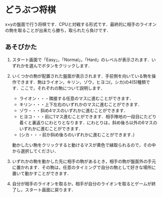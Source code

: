 # どうぶつ将棋
x×yの盤面で行う将棋です．CPUと対戦する形式です．最終的に相手のライオンの駒を取ることが出来たら勝ち，取られたら負けです．

## あそびかた
1. スタート画面で「Easy」，「Normal」，「Hard」のレベルが表示されます．いずれかを選んでボタンをクリックします．
1. いくつかの駒が配置された盤面が表示されます．手前側を向いている駒を操作できます．駒はライオン，キリン，ゾウ，ヒヨコ(，シカ)の4(5)種類です．ここで，それぞれの駒について説明します．
    - ライオン・・・隣接する任意のマスに進むことができます．
    - キリン・・・上下左右のいずれかのマスに進むことができます．
    - ゾウ・・・斜め4マスのいずれかに進むことができます．
    - ヒヨコ・・・前に1マス進むことができます．相手陣地の一段目にたどり着くと裏返りにわとりとなります．にわとりは，斜め後ろ以外の6マスのいずれかに進むことができます．
    - (シカ・・・前か斜め後ろのいずれかに進むことができます．)

    動かしたい駒をクリックすると動けるマスが黄色で縁取られるので，その中から選択してください．
1. いずれかの駒を動かした先に相手の駒があるとき，相手の駒が盤面外の手元に置かれます．その駒は，任意のタイミングで自分の駒として好きな場所に置いて動かすことができます．
1. 自分が相手のライオンを取るか，相手が自分のライオンを取るとゲームが終了し，スタート画面に戻ります．
